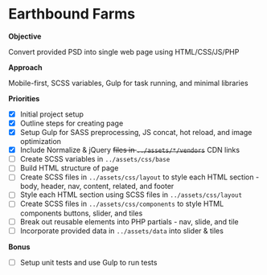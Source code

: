 # Earthbound Farms

**Objective**

Convert provided PSD into single web page using HTML/CSS/JS/PHP

**Approach**

Mobile-first, SCSS variables, Gulp for task running, and minimal libraries

**Priorities**
- [x] Initial project setup
- [x] Outline steps for creating page
- [x] Setup Gulp for SASS preprocessing, JS concat, hot reload, and image optimization
- [x] Include Normalize & jQuery ~~files in `../assets/*/vendors`~~ CDN links
- [ ] Create SCSS variables in `../assets/css/base`
- [ ] Build HTML structure of page
- [ ] Create SCSS files in `../assets/css/layout` to style each HTML section - body, header, nav, content, related, and footer
- [ ] Style each HTML section using SCSS files in `../assets/css/layout`
- [ ] Create SCSS files in `../assets/css/components` to style HTML components buttons, slider, and tiles
- [ ] Break out reusable elements into PHP partials - nav, slide, and tile
- [ ] Incorporate provided data in `../assets/data` into slider & tiles

**Bonus**
- [ ] Setup unit tests and use Gulp to run tests
